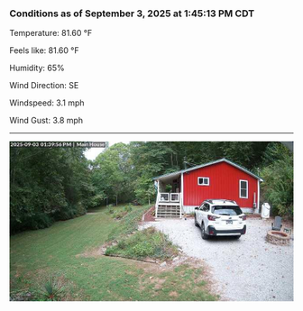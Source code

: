 ### Conditions as of September 3, 2025 at 1:45:13 PM CDT 

Temperature: 81.60 &deg;F

Feels like: 81.60 &deg;F

Humidity: 65%

Wind Direction: SE

Windspeed: 3.1 mph

Wind Gust: 3.8 mph

---

<img src="./images/latest.jpeg"/>

